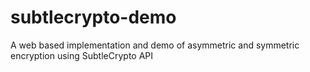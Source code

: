# subtlecrypto-demo
A web based implementation and demo of asymmetric and symmetric encryption using SubtleCrypto API

